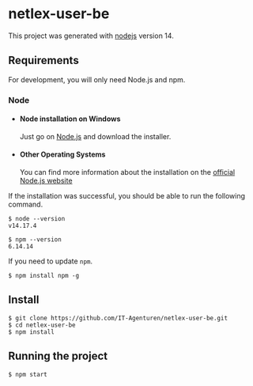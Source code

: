 # netlex-user-be

This project was generated with [nodejs](https://github.com/nodejs/node) version 14.

## Requirements

For development, you will only need Node.js and npm.

### Node
- #### Node installation on Windows

  Just go on [Node.js](https://nodejs.org/) and download the installer.

- #### Other Operating Systems
  You can find more information about the installation on the [official Node.js website](https://nodejs.org/) 

If the installation was successful, you should be able to run the following command.

    $ node --version
    v14.17.4

    $ npm --version
    6.14.14

If you need to update `npm`.

    $ npm install npm -g

## Install

    $ git clone https://github.com/IT-Agenturen/netlex-user-be.git
    $ cd netlex-user-be
    $ npm install

## Running the project

    $ npm start
